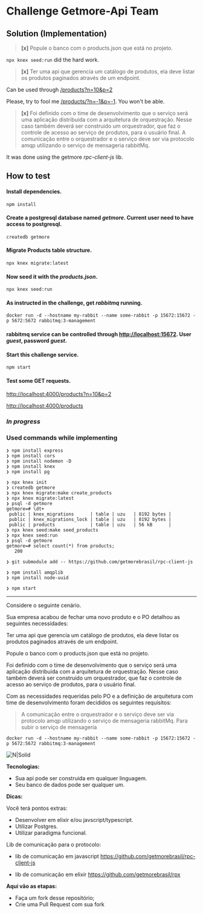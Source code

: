 # Challenge Getmore-Api Team

## Solution (Implementation)

> **[x]** Popule o banco com o products.json que está no projeto.

`npx knex seed:run` did the hard work.

> **[x]** Ter uma api que gerencía um catálogo de produtos, ela deve listar os produtos paginados através de um endpoint.

Can be used through [/products?n=10&p=2](http://localhost:4000/products/?n=10&p=2)

Please, try to fool me [/products/?n=-1&p=-1](http://localhost:4000/products/?n=-1&p=-1). You won't be able.

> **[x]** Foi definido com o time de desenvolvimento que o serviço será uma aplicação distribuida com a arquitetura de orquestração. Nesse caso também deverá ser construido um orquestrador, que faz o controle de acesso ao serviço de produtos, para o usuário final.
> A comunicação entre o orquestrador e o serviço deve ser via protocolo amqp utilizando o serviço de mensageria rabbitMq.

It was done using the getmore _rpc-client-js_ lib.

## How to test

#### Install dependencies.

`npm install`

#### Create a postgresql database named _getmore_. Current user need to have access to postgresql.

`createdb getmore`

#### Migrate Products table structure.

`npx knex migrate:latest`

#### Now seed it with the _products.json_.

`npx knex seed:run`

#### As instructed in the challenge, get _rabbitmq_ running.

`docker run -d --hostname my-rabbit --name some-rabbit -p 15672:15672 -p 5672:5672 rabbitmq:3-management`

#### rabbitmq service can be controlled through [http://localhost:15672](http://localhost:15672). User _guest_, password _guest_.

#### Start this challenge service.

`npm start`

#### Test some GET requests.

[http://localhost:4000/products?n=10&p=2](http://localhost:4000/products?n=10&p=2)

[http://localhost:4000/products](http://localhost:4000/products)

### _In progress_

### Used commands while implementing

```
❯ npm install express
❯ npm install cors
❯ npm install nodemon -D
❯ npm install knex
❯ npm install pg

❯ npx knex init
❯ createdb getmore
❯ npx knex migrate:make create_products
❯ npx knex migrate:latest
❯ psql -d getmore
getmore=# \dt+
 public | knex_migrations      | table | uzu   | 8192 bytes |
 public | knex_migrations_lock | table | uzu   | 8192 bytes |
 public | products             | table | uzu   | 56 kB      |
❯ npx knex seed:make seed_products
❯ npx knex seed:run
❯ psql -d getmore
getmore=# select count(*) from products;
   200

❯ git submodule add -- https://github.com/getmorebrasil/rpc-client-js

❯ npm install amqplib
❯ npm install node-uuid

❯ npm start
```

---

Considere o seguinte cenário.

Sua empresa acabou de fechar uma novo produto e o PO detalhou as seguintes necessidades:

Ter uma api que gerencía um catálogo de produtos, ela deve listar os produtos paginados através de um endpoint.

Popule o banco com o products.json que está no projeto.

Foi definido com o time de desenvolvimento que o serviço será uma aplicação distribuida com a arquitetura de orquestração.
Nesse caso também deverá ser construido um orquestrador, que faz o controle de acesso ao serviço de produtos, para o usuário final.

Com as necessidades requeridas pelo PO e a definição de arquitetura com time de desenvolvimento foram decididos os seguintes requisitos:

> A comunicação entre o orquestrador e o serviço deve ser via protocolo amqp
> utilizando o serviço de mensageria rabbitMq.
> Para subir o serviço de mensageria

```
docker run -d --hostname my-rabbit --name some-rabbit -p 15672:15672 -p 5672:5672 rabbitmq:3-management
```

![N|Solid](https://pubs.vmware.com/vfabricRabbitMQ31/topic/com.vmware.vfabric.rabbitmq.3.1/rabbit-web-docs/img/tutorials/intro/hello-world-example-routing.png)

**Tecnologias:**

- Sua api pode ser construida em qualquer linguagem.
- Seu banco de dados pode ser qualquer um.

**Dicas:**

Você terá pontos extras:

- Desenvolver em elixir e/ou javscript/typescript.
- Utilizar Postgres.
- Utilizar paradigma funcional.

Lib de comunicação para o protocolo:

- lib de comunicação em javascript
  https://github.com/getmorebrasil/rpc-client-js

- lib de comunicação em elixir
  https://github.com/getmorebrasil/rpx

**Aqui vão as etapas:**

- Faça um fork desse repositório;
- Crie uma Pull Request com sua fork
